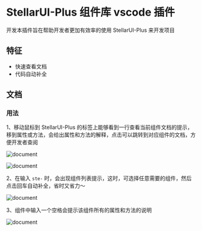 # StellarUI-Plus 组件库 vscode 插件

开发本插件旨在帮助开发者更加有效率的使用 StellarUI-Plus 来开发项目

## 特征

-   快速查看文档
-   代码自动补全

## 文档

### 用法

1、移动鼠标到 StellarUI-Plus 的标签上能够看到一行查看当前组件文档的提示，移到属性或方法，会给出属性和方法的解释，点击可以跳转到对应组件的文档，方便开发者查阅

![document](https://image.whzb.com/chain/StellarUI/ste-helper/1-2.gif)

![document](https://image.whzb.com/chain/StellarUI/ste-helper/1-4.gif)

2、在输入 `ste-` 时，会出现组件列表提示，这时，可选择任意需要的组件，然后点击回车自动补全，省时又省力～

![document](https://image.whzb.com/chain/StellarUI/ste-helper/1-1.gif)

3、组件中输入一个空格会提示该组件所有的属性和方法的说明

![document](https://image.whzb.com/chain/StellarUI/ste-helper/1-3.gif)
